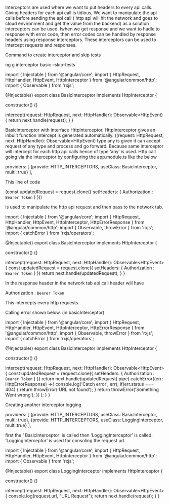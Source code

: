 Interceptors are used where we want to put headers to every api calls. Giving headers for each api call is tidious, We want to manipulate the api calls before sending the api call ( http api will hit the network and goes to cloud environment and get the value from the backend) as a solution interceptors can be used. Iwhen we get response and we want to hadle to response with error code, then error codes can be handled by response headers using response interceptors. These interceptors can be used to intercept requests and responses.

Command to create interceptor and skip tests

 ng g interceptor basic –skip-tests

import { Injectable } from '@angular/core';
import {
HttpRequest,
HttpHandler,
HttpEvent,
HttpInterceptor
} from '@angular/common/http';
import { Observable } from 'rxjs';

@Injectable()
export class BasicInterceptor implements HttpInterceptor {

constructor() {}

intercept(request: HttpRequest<any>, next: HttpHandler): Observable<HttpEvent<any>) {
return next.handle(request);
}
}




Basicinterceptor with interface  HttpInterceptor. HttpInterceptor gives an inbuilt function intercept is generated automatically.  ((request: HttpRequest<any>, next: HttpHandler): Observable<HttpEvent<any>) type any is given it can accept request of any type and process and go forward. Because same interceptor will intercept for each http api calls hence of type ‘any’ is used. Http call going via the interceptor by configuring the app.module.ts like the below


providers: [
{provide: HTTP_INTERCEPTORS, useClass: BasicInterceptor, multi: true}
],




This line of code 

(const updatedRequest = request.clone({
setHeaders: {
Authorization : `Bearer Token`
}
})) 

is used to manipulate the http api request and then pass to the network tab.

import { Injectable } from '@angular/core';
import {
HttpRequest,
HttpHandler,
HttpEvent,
HttpInterceptor,
HttpErrorResponse
} from '@angular/common/http';
import { Observable, throwError } from 'rxjs';
import { catchError } from 'rxjs/operators';

@Injectable()
export class BasicInterceptor implements HttpInterceptor {

constructor() {}


intercept(request: HttpRequest<any>, next: HttpHandler): Observable<HttpEvent<any>> {
const updatedRequest = request.clone({
setHeaders: {
Authorization : `Bearer Token`
}
})
return next.handle(updatedRequest);
}
}



In the response header in the network tab api call header will have 

Authorization : `Bearer Token`


This intercepts every http requests.



Calling error shown below. (in basicInterceptor)


import { Injectable } from '@angular/core';
import {
HttpRequest,
HttpHandler,
HttpEvent,
HttpInterceptor,
HttpErrorResponse
} from '@angular/common/http';
import { Observable, throwError } from 'rxjs';
import { catchError } from 'rxjs/operators';

@Injectable()
export class BasicInterceptor implements HttpInterceptor {

constructor() {}


intercept(request: HttpRequest<any>, next: HttpHandler): Observable<HttpEvent<any>> {
const updatedRequest = request.clone({
setHeaders: {
Authorization : `Bearer Token`
}
})
return next.handle(updatedRequest).pipe(
catchError((err: HttpErrorResponse) =>{
console.log('Catch error', err);
if(err.status === 404) {
return throwError('URL not found');
}
return throwError('Something Went wrong');
})
);
}
}


Creating another interceptor logging

providers: [
{provide: HTTP_INTERCEPTORS, useClass: BasicInterceptor, multi: true},
{provide: HTTP_INTERCEPTORS, useClass: LoggingInterceptor, multi:true}
],



first the ‘ BasicInterceptor’ is called then  ‘LoggingInterceptor’ is called. ‘LoggingInterceptor’ is used for consoling the request url.



import { Injectable } from '@angular/core';
import {
HttpRequest,
HttpHandler,
HttpEvent,
HttpInterceptor
} from '@angular/common/http';
import { Observable } from 'rxjs';

@Injectable()
export class LoggingInterceptor implements HttpInterceptor {

constructor() {}

intercept(request: HttpRequest<unknown>, next: HttpHandler): Observable<HttpEvent<unknown>> {
console.log(request.url, "URL Request");
return next.handle(request);
}
}


